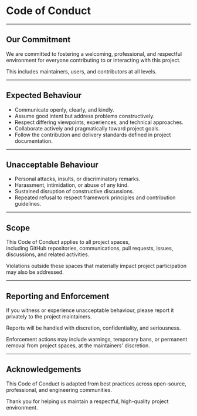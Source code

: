 # Code of Conduct

---

## **Our Commitment**

We are committed to fostering a welcoming, professional, and respectful environment for everyone contributing to or interacting with this project.

This includes maintainers, users, and contributors at all levels.

---

## **Expected Behaviour**

- Communicate openly, clearly, and kindly.
- Assume good intent but address problems constructively.
- Respect differing viewpoints, experiences, and technical approaches.
- Collaborate actively and pragmatically toward project goals.
- Follow the contribution and delivery standards defined in project documentation.

---

## **Unacceptable Behaviour**

- Personal attacks, insults, or discriminatory remarks.
- Harassment, intimidation, or abuse of any kind.
- Sustained disruption of constructive discussions.
- Repeated refusal to respect framework principles and contribution guidelines.

---

## **Scope**

This Code of Conduct applies to all project spaces,  
including GitHub repositories, communications, pull requests, issues, discussions, and related activities.

Violations outside these spaces that materially impact project participation may also be addressed.

---

## **Reporting and Enforcement**

If you witness or experience unacceptable behaviour, please report it privately to the project maintainers.

Reports will be handled with discretion, confidentiality, and seriousness.

Enforcement actions may include warnings, temporary bans, or permanent removal from project spaces, at the maintainers' discretion.

---

## **Acknowledgements**

This Code of Conduct is adapted from best practices across open-source, professional, and engineering communities.

Thank you for helping us maintain a respectful, high-quality project environment.